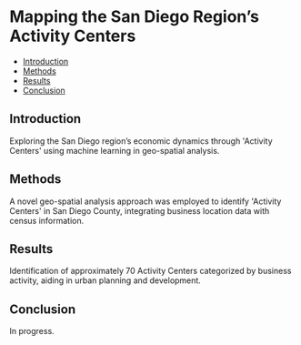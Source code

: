 # Mapping the San Diego Region’s Activity Centers

- [Introduction](#intro)
- [Methods](#methods)
- [Results](#results)
- [Conclusion](#conclusion)

## Introduction

Exploring the San Diego region’s economic dynamics through 'Activity Centers' using machine learning in geo-spatial analysis.

## Methods

A novel geo-spatial analysis approach was employed to identify 'Activity Centers' in San Diego County, integrating business location data with census information.

## Results

Identification of approximately 70 Activity Centers categorized by business activity, aiding in urban planning and development.

## Conclusion

In progress.
